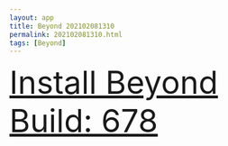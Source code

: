 ```yaml
---
layout: app
title: Beyond 202102081310
permalink: 202102081310.html
tags: [Beyond]
---
```

<div class="pure-g">
    <div class="pure-u-1-1" style="font-size: 4em">
        <a class="pure-button-primary" href="itms-services://?action=download-manifest&url=https%3A%2F%2Flitsungyisigono.github.io%2FTestScript%2Fmanifests%2F202102081310.plist"><i class="fa fa-download" aria-hidden="true"></i>Install Beyond Build: 678</a>
    </div>
</div>